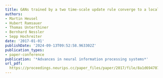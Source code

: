 ```yaml
---
title: GANs trained by a two time-scale update rule converge to a local nash equilibrium
authors:
- Martin Heusel
- Hubert Ramsauer
- Thomas Unterthiner
- Bernhard Nessler
- Sepp Hochreiter
date: '2017-01-01'
publishDate: '2024-09-13T09:52:58.963302Z'
publication_types:
- paper-conference
publication: '*Advances in neural information processing systems*'
url_pdf: 
  https://proceedings.neurips.cc/paper_files/paper/2017/file/8a1d694707eb0fefe65871369074926d-Paper.pdf
---
```

